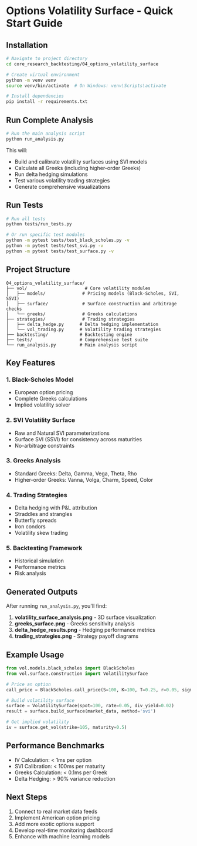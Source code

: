 # Options Volatility Surface - Quick Start Guide

## Installation

```bash
# Navigate to project directory
cd core_research_backtesting/04_options_volatility_surface

# Create virtual environment
python -m venv venv
source venv/bin/activate  # On Windows: venv\Scripts\activate

# Install dependencies
pip install -r requirements.txt
```

## Run Complete Analysis

```bash
# Run the main analysis script
python run_analysis.py
```

This will:
- Build and calibrate volatility surfaces using SVI models
- Calculate all Greeks (including higher-order Greeks)
- Run delta hedging simulations
- Test various volatility trading strategies
- Generate comprehensive visualizations

## Run Tests

```bash
# Run all tests
python tests/run_tests.py

# Or run specific test modules
python -m pytest tests/test_black_scholes.py -v
python -m pytest tests/test_svi.py -v
python -m pytest tests/test_surface.py -v
```

## Project Structure

```
04_options_volatility_surface/
├── vol/                      # Core volatility modules
│   ├── models/              # Pricing models (Black-Scholes, SVI, SSVI)
│   ├── surface/             # Surface construction and arbitrage checks
│   └── greeks/              # Greeks calculations
├── strategies/              # Trading strategies
│   ├── delta_hedge.py      # Delta hedging implementation
│   └── vol_trading.py      # Volatility trading strategies
├── backtesting/            # Backtesting engine
├── tests/                  # Comprehensive test suite
└── run_analysis.py         # Main analysis script
```

## Key Features

### 1. Black-Scholes Model
- European option pricing
- Complete Greeks calculations
- Implied volatility solver

### 2. SVI Volatility Surface
- Raw and Natural SVI parameterizations
- Surface SVI (SSVI) for consistency across maturities
- No-arbitrage constraints

### 3. Greeks Analysis
- Standard Greeks: Delta, Gamma, Vega, Theta, Rho
- Higher-order Greeks: Vanna, Volga, Charm, Speed, Color

### 4. Trading Strategies
- Delta hedging with P&L attribution
- Straddles and strangles
- Butterfly spreads
- Iron condors
- Volatility skew trading

### 5. Backtesting Framework
- Historical simulation
- Performance metrics
- Risk analysis

## Generated Outputs

After running `run_analysis.py`, you'll find:

1. **volatility_surface_analysis.png** - 3D surface visualization
2. **greeks_surface.png** - Greeks sensitivity analysis
3. **delta_hedge_results.png** - Hedging performance metrics
4. **trading_strategies.png** - Strategy payoff diagrams

## Example Usage

```python
from vol.models.black_scholes import BlackScholes
from vol.surface.construction import VolatilitySurface

# Price an option
call_price = BlackScholes.call_price(S=100, K=100, T=0.25, r=0.05, sigma=0.20)

# Build volatility surface
surface = VolatilitySurface(spot=100, rate=0.05, div_yield=0.02)
result = surface.build_surface(market_data, method='svi')

# Get implied volatility
iv = surface.get_vol(strike=105, maturity=0.5)
```

## Performance Benchmarks

- IV Calculation: < 1ms per option
- SVI Calibration: < 100ms per maturity
- Greeks Calculation: < 0.1ms per Greek
- Delta Hedging: > 90% variance reduction

## Next Steps

1. Connect to real market data feeds
2. Implement American option pricing
3. Add more exotic options support
4. Develop real-time monitoring dashboard
5. Enhance with machine learning models